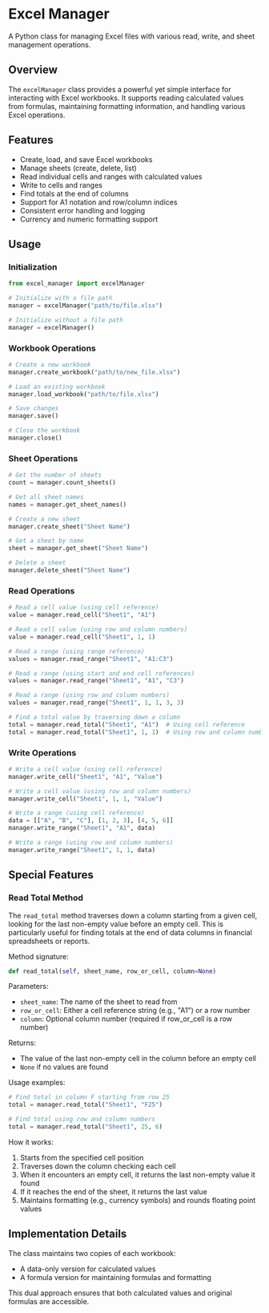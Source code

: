 # Excel Manager

A Python class for managing Excel files with various read, write, and sheet management operations.

## Overview

The `excelManager` class provides a powerful yet simple interface for interacting with Excel workbooks. It supports reading calculated values from formulas, maintaining formatting information, and handling various Excel operations.

## Features

- Create, load, and save Excel workbooks
- Manage sheets (create, delete, list)
- Read individual cells and ranges with calculated values
- Write to cells and ranges
- Find totals at the end of columns 
- Support for A1 notation and row/column indices
- Consistent error handling and logging
- Currency and numeric formatting support

## Usage

### Initialization

```python
from excel_manager import excelManager

# Initialize with a file path
manager = excelManager("path/to/file.xlsx")

# Initialize without a file path
manager = excelManager()
```

### Workbook Operations

```python
# Create a new workbook
manager.create_workbook("path/to/new_file.xlsx")

# Load an existing workbook
manager.load_workbook("path/to/file.xlsx")

# Save changes
manager.save()

# Close the workbook
manager.close()
```

### Sheet Operations

```python
# Get the number of sheets
count = manager.count_sheets()

# Get all sheet names
names = manager.get_sheet_names()

# Create a new sheet
manager.create_sheet("Sheet Name")

# Get a sheet by name
sheet = manager.get_sheet("Sheet Name")

# Delete a sheet
manager.delete_sheet("Sheet Name")
```

### Read Operations

```python
# Read a cell value (using cell reference)
value = manager.read_cell("Sheet1", "A1")

# Read a cell value (using row and column numbers)
value = manager.read_cell("Sheet1", 1, 1)

# Read a range (using range reference)
values = manager.read_range("Sheet1", "A1:C3")

# Read a range (using start and end cell references)
values = manager.read_range("Sheet1", "A1", "C3")

# Read a range (using row and column numbers)
values = manager.read_range("Sheet1", 1, 1, 3, 3)

# Find a total value by traversing down a column
total = manager.read_total("Sheet1", "A1")  # Using cell reference
total = manager.read_total("Sheet1", 1, 1)  # Using row and column numbers
```

### Write Operations

```python
# Write a cell value (using cell reference)
manager.write_cell("Sheet1", "A1", "Value")

# Write a cell value (using row and column numbers)
manager.write_cell("Sheet1", 1, 1, "Value")

# Write a range (using cell reference)
data = [["A", "B", "C"], [1, 2, 3], [4, 5, 6]]
manager.write_range("Sheet1", "A1", data)

# Write a range (using row and column numbers)
manager.write_range("Sheet1", 1, 1, data)
```

## Special Features

### Read Total Method

The `read_total` method traverses down a column starting from a given cell, looking for the last non-empty value before an empty cell. This is particularly useful for finding totals at the end of data columns in financial spreadsheets or reports.

Method signature:
```python
def read_total(self, sheet_name, row_or_cell, column=None)
```

Parameters:
- `sheet_name`: The name of the sheet to read from
- `row_or_cell`: Either a cell reference string (e.g., "A1") or a row number
- `column`: Optional column number (required if row_or_cell is a row number)

Returns:
- The value of the last non-empty cell in the column before an empty cell
- `None` if no values are found

Usage examples:
```python
# Find total in column F starting from row 25
total = manager.read_total("Sheet1", "F25")

# Find total using row and column numbers
total = manager.read_total("Sheet1", 25, 6)
```

How it works:
1. Starts from the specified cell position
2. Traverses down the column checking each cell
3. When it encounters an empty cell, it returns the last non-empty value it found
4. If it reaches the end of the sheet, it returns the last value
5. Maintains formatting (e.g., currency symbols) and rounds floating point values

## Implementation Details

The class maintains two copies of each workbook:
- A data-only version for calculated values
- A formula version for maintaining formulas and formatting

This dual approach ensures that both calculated values and original formulas are accessible.